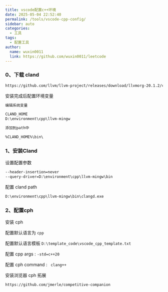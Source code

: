 ```yaml
---
title: vscode配置c++环境
date: 2025-05-04 22:52:40
permalink: /tools/vscode-cpp-config/
sidebar: auto
categories:
  - 工具
tags:
  - 配置工具
author:
  name: wuxin0011
  link: https://github.com/wuxin0011/leetcode
---
```








### 0、下载 cland

```txt
https://github.com/llvm/llvm-project/releases/download/llvmorg-20.1.2/clang+llvm-20.1.2-x86_64-pc-windows-msvc.tar.xz
```

安装完成后配置环境变量

```txt
编辑系统变量

CLAND_HOME
D:\environment\cpp\llvm-mingw

添加到path中

%CLAND_HOME%\bin\
```



### 1、安装Cland

设置配置参数

```txt
--header-insertion=never
--query-driver=D:\environment\cpp\llvm-mingw\bin
```

配置 cland path

```txt
D:\environment\cpp\llvm-mingw\bin\clangd.exe
```



### 2、配置cph

安装 cph

配置默认语言为 `cpp`

配置默认语言模板 `D:\template_code\vscode_cpp_template.txt`

配置 cpp args : `-std=c++20`

配置 cph command : ` clang++`



安装浏览器 cph 拓展

```txt
https://github.com/jmerle/competitive-companion
```



